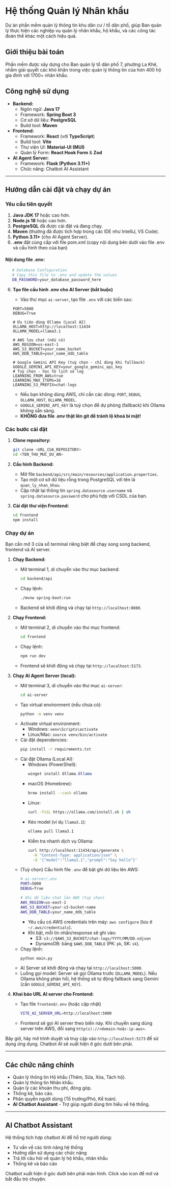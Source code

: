 # Hệ thống Quản lý Nhân khẩu

Dự án phần mềm quản lý thông tin khu dân cư / tổ dân phố, giúp Ban quản lý thực hiện các nghiệp vụ quản lý nhân khẩu, hộ khẩu, và các công tác đoàn thể khác một cách hiệu quả.

## Giới thiệu bài toán

Phần mềm được xây dựng cho Ban quản lý tổ dân phố 7, phường La Khê, nhằm giải quyết các khó khăn trong việc quản lý thông tin của hơn 400 hộ gia đình với 1700+ nhân khẩu.

## Công nghệ sử dụng

*   **Backend:**
    *   Ngôn ngữ: **Java 17**
    *   Framework: **Spring Boot 3**
    *   Cơ sở dữ liệu: **PostgreSQL**
    *   Build tool: **Maven**
*   **Frontend:**
    *   Framework: **React** (với **TypeScript**)
    *   Build tool: **Vite**
    *   Thư viện UI: **Material-UI (MUI)**
    *   Quản lý Form: **React Hook Form** & **Zod**
*   **AI Agent Server:**
    *   Framework: **Flask (Python 3.11+)**
    *   Chức năng: Chatbot AI Assistant

---

## Hướng dẫn cài đặt và chạy dự án

### Yêu cầu tiên quyết

1.  **Java JDK 17** hoặc cao hơn.
2.  **Node.js 18** hoặc cao hơn.
3.  **PostgreSQL** đã được cài đặt và đang chạy.
4.  **Maven** (thường đã được tích hợp trong các IDE như IntelliJ, VS Code).
5.  **Python 3.11+** (cho AI Agent Server).
6. **.env** đặt cùng cấp với file pom.xml (copy nội dung bên dưới vào file .env và cấu hình theo của bạn)

#### Nội dung file .env:

 ```bash
    # Database Configuration
    # Copy this file to .env and update the values
    DB_PASSWORD=your_database_password_here
 ```

6.  **Tạo file cấu hình .env cho AI Server (bắt buộc)**
    - Vào thư mục `ai-server`, tạo file `.env` với các biến sau:

    ```env
    PORT=5000
    DEBUG=True
    
    # Ưu tiên dùng Ollama (Local AI)
    OLLAMA_HOST=http://localhost:11434
    OLLAMA_MODEL=llama3.1

    # AWS lưu chat (nếu có)
    AWS_REGION=us-east-1
    AWS_S3_BUCKET=your_name_bucket
    AWS_DDB_TABLE=your_name_ddb_table
    
    # Google Gemini API Key (tuỳ chọn - chỉ dùng khi fallback)
    GOOGLE_GEMINI_API_KEY=your_google_gemini_api_key
    # Tuỳ chọn - học từ lịch sử log
    LEARNING_FROM_AWS=true
    LEARNING_MAX_ITEMS=16
    LEARNING_S3_PREFIX=chat-logs
    ```
    - Nếu bạn không dùng AWS, chỉ cần các dòng: `PORT`, `DEBUG`, `OLLAMA_HOST`, `OLLAMA_MODEL`.
    - `GOOGLE_GEMINI_API_KEY` là tuỳ chọn để dự phòng (fallback) khi Ollama không sẵn sàng.
    - **KHÔNG đưa file .env thật lên git để tránh lộ khoá bí mật!**

### Các bước cài đặt

1.  **Clone repository:**
    ```bash
    git clone <URL_CUA_REPOSITORY>
    cd <TEN_THU_MUC_DU_AN>
    ```

2.  **Cấu hình Backend:**
    *   Mở file `backend/api/src/main/resources/application.properties`.
    *   Tạo một cơ sở dữ liệu rỗng trong PostgreSQL với tên là `quan_ly_nhan_khau`.
    *   Cập nhật lại thông tin `spring.datasource.username` và `spring.datasource.password` cho phù hợp với CSDL của bạn.

3.  **Cài đặt thư viện Frontend:**
    ```bash
    cd frontend
    npm install
    ```

### Chạy dự án

Bạn cần mở 3 cửa sổ terminal riêng biệt để chạy song song backend, frontend và AI server.

1.  **Chạy Backend:**
    *   Mở terminal 1, di chuyển vào thư mục backend:
        ```bash
        cd backend/api
        ```
    *   Chạy lệnh:
        ```bash
        ./mvnw spring-boot:run
        ```
    *   Backend sẽ khởi động và chạy tại `http://localhost:8080`.

2.  **Chạy Frontend:**
    *   Mở terminal 2, di chuyển vào thư mục frontend:
        ```bash
        cd frontend
        ```
    *   Chạy lệnh:
        ```bash
        npm run dev
        ```
    *   Frontend sẽ khởi động và chạy tại `http://localhost:5173`.

3.  **Chạy AI Agent Server (local):**
    *   Mở terminal 3, di chuyển vào thư mục `ai-server`:
        ```bash
        cd ai-server
        ```
    *   Tạo virtual environment (nếu chưa có):
        ```bash
        python -m venv venv
        ```
    *   Activate virtual environment:
        - Windows: `venv\Scripts\activate`
        - Linux/Mac: `source venv/bin/activate`
    *   Cài đặt dependencies:
        ```bash
        pip install -r requirements.txt
        ```
    *   Cài đặt Ollama (Local AI):
        - Windows (PowerShell):
          ```powershell
          winget install Ollama.Ollama
          ```
        - macOS (Homebrew):
          ```bash
          brew install --cask ollama
          ```
        - Linux:
          ```bash
          curl -fsSL https://ollama.com/install.sh | sh
          ```
        - Kéo model (ví dụ `llama3.1`):
          ```bash
          ollama pull llama3.1
          ```
        - Kiểm tra nhanh dịch vụ Ollama:
          ```bash
          curl http://localhost:11434/api/generate \
            -H "Content-Type: application/json" \
            -d '{"model":"llama3.1","prompt":"Say hello"}'
          ```
    *   (Tuỳ chọn) Cấu hình file `.env` để bật ghi dữ liệu lên AWS:
        ```bash
        # ai-server/.env
        PORT=5000
        DEBUG=True
        
        # Ghi dữ liệu chat lên AWS (tuỳ chọn)
        AWS_REGION=us-east-1
        AWS_S3_BUCKET=your-s3-bucket-name
        AWS_DDB_TABLE=your_name_ddb_table
        ```
        - Yêu cầu có AWS credentials trên máy: `aws configure` (lưu ở `~/.aws/credentials`).
        - Khi bật, mỗi tin nhắn/response sẽ ghi vào:
          - S3: `s3://$AWS_S3_BUCKET/chat-logs/YYYY/MM/DD.ndjson`
          - DynamoDB: bảng `$AWS_DDB_TABLE` (PK: `pk`, SK: `sk`).
    *   Chạy lệnh:
        ```bash
        python main.py
        ```
    *   AI Server sẽ khởi động và chạy tại `http://localhost:5000`.
    *   Luồng gọi model: Server sẽ gọi Ollama trước (`OLLAMA_MODEL`). Nếu Ollama không phản hồi, hệ thống sẽ tự động fallback sang Gemini (cần `GOOGLE_GEMINI_API_KEY`).

4.  **Khai báo URL AI server cho Frontend:**
    - Tạo file `frontend/.env` (hoặc cập nhật)
      ```bash
      VITE_AI_SERVER_URL=http://localhost:5000
      ```
    - Frontend sẽ gọi AI server theo biến này. Khi chuyển sang dùng server trên AWS, đổi sang `http(s)://<domain-hoặc-ip-aws>`.

Bây giờ, hãy mở trình duyệt và truy cập vào `http://localhost:5173` để sử dụng ứng dụng. Chatbot AI sẽ xuất hiện ở góc dưới bên phải.

---

## Các chức năng chính

*   Quản lý thông tin Hộ khẩu (Thêm, Sửa, Xóa, Tách hộ).
*   Quản lý thông tin Nhân khẩu.
*   Quản lý các khoản thu phí, đóng góp.
*   Thống kê, báo cáo.
*   Phân quyền người dùng (Tổ trưởng/Phó, Kế toán).
*   **AI Chatbot Assistant** - Trợ giúp người dùng tìm hiểu về hệ thống.

---

## AI Chatbot Assistant

Hệ thống tích hợp chatbot AI để hỗ trợ người dùng:
- Tư vấn về các tính năng hệ thống
- Hướng dẫn sử dụng các chức năng
- Trả lời câu hỏi về quản lý hộ khẩu, nhân khẩu
- Thống kê và báo cáo

Chatbot xuất hiện ở góc dưới bên phải màn hình. Click vào icon để mở và bắt đầu trò chuyện.